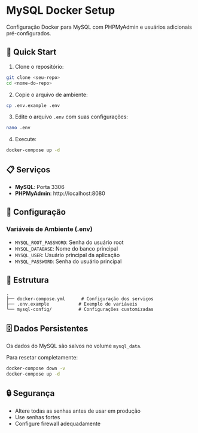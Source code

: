 # MySQL Docker Setup

Configuração Docker para MySQL com PHPMyAdmin e usuários adicionais pré-configurados.

## 🚀 Quick Start

1. Clone o repositório:
```bash
git clone <seu-repo>
cd <nome-do-repo>
```

2. Copie o arquivo de ambiente:
```bash
cp .env.example .env
```

3. Edite o arquivo `.env` com suas configurações:
```bash
nano .env
```

4. Execute:
```bash
docker-compose up -d
```

## 📋 Serviços

- **MySQL**: Porta 3306
- **PHPMyAdmin**: http://localhost:8080

## 🔧 Configuração

### Variáveis de Ambiente (.env)
- `MYSQL_ROOT_PASSWORD`: Senha do usuário root
- `MYSQL_DATABASE`: Nome do banco principal
- `MYSQL_USER`: Usuário principal da aplicação
- `MYSQL_PASSWORD`: Senha do usuário principal

## 📁 Estrutura
```
.
├── docker-compose.yml      # Configuração dos serviços
├── .env.example           # Exemplo de variáveis
└── mysql-config/          # Configurações customizadas
```

## 🗄️ Dados Persistentes
Os dados do MySQL são salvos no volume `mysql_data`.

Para resetar completamente:
```bash
docker-compose down -v
docker-compose up -d
```

## 🔒 Segurança
- Altere todas as senhas antes de usar em produção
- Use senhas fortes
- Configure firewall adequadamente